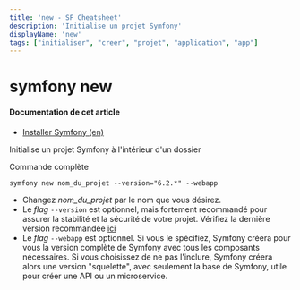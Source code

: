 ```yaml
---
title: 'new - SF Cheatsheet'
description: 'Initialise un projet Symfony'
displayName: 'new'
tags: ["initialiser", "creer", "projet", "application", "app"]
---
```


# symfony new
#### **Documentation de cet article**
- [Installer Symfony (en)](https://symfony.com/doc/current/setup.html)

Initialise un projet Symfony à l'intérieur d'un dossier

Commande complète
```shell
symfony new nom_du_projet --version="6.2.*" --webapp
```

- Changez _nom_du_projet_ par le nom que vous désirez.
- Le _flag_ `--version` est optionnel, mais fortement recommandé pour assurer la stabilité et la sécurité de votre projet. Vérifiez la dernière version recommandée [ici](https://symfony.com/doc/current/setup.html#creating-symfony-applications)
- Le _flag_ `--webapp` est optionnel. Si vous le spécifiez, Symfony créera pour vous la version complète de Symfony avec tous les composants nécessaires. Si vous choisissez de ne pas l'inclure, Symfony créera alors une version "squelette", avec seulement la base de Symfony, utile pour créer une API ou un microservice.